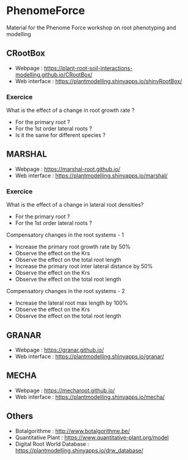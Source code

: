# PhenomeForce
Material for the Phenome Force workshop on root phenotyping and modelling


## CRootBox

- Webpage : https://plant-root-soil-interactions-modelling.github.io/CRootBox/
- Web interface : https://plantmodelling.shinyapps.io/shinyRootBox/

### Exercice 

What is the effect of a change in root growth rate ? 
- For the primary root ?
- For the 1st order lateral roots ? 
- Is it the same for different species ?

## MARSHAL

- Webpage : https://marshal-root.github.io/
- Web interface : https://plantmodelling.shinyapps.io/marshal/

### Exercice

What is the effect of a change in lateral root densities? 
- For the primary root ?
- For the 1st order lateral roots ? 

Compensatory changes in the root systems - 1
- Increase the primary root growth rate by 50% 
- Observe the effect on the Krs
- Observe the effect on the total root length
- Increase the primary root inter lateral distance by 50%
- Observe the effect on the Krs
- Observe the effect on the total root length

Compensatory changes in the root systems - 2
- Increase the lateral root max length by 100% 
- Observe the effect on the Krs
- Observe the effect on the total root length


## GRANAR

- Webpage : https://granar.github.io/
- Web interface : https://plantmodelling.shinyapps.io/granar/

## MECHA

- Webpage : https://mecharoot.github.io/
- Web interface : https://plantmodelling.shinyapps.io/mecha/

## Others

- Botalgorithme : http://www.botalgorithme.be/
- Quantitative Plant : https://www.quantitative-plant.org/model
- Digital Root World Database : https://plantmodelling.shinyapps.io/drw_database/
